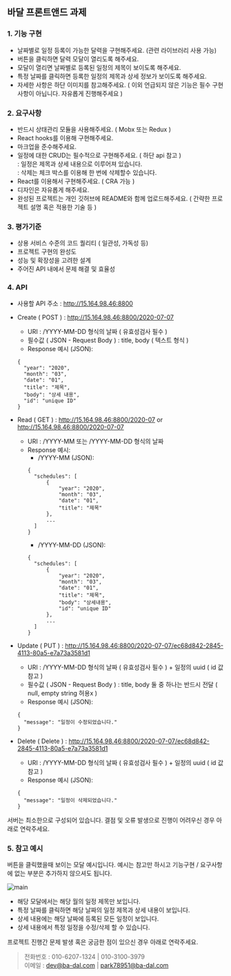## 바달 프론트앤드 과제

### 1. 기능 구현

- 날짜별로 일정 등록이 가능한 달력을 구현해주세요. (관련 라이브러리 사용 가능)
- 버튼을 클릭하면 달력 모달이 열리도록 해주세요.
- 모달이 열리면 날짜별로 등록된 일정의 제목이 보이도록 해주세요.
- 특정 날짜를 클릭하면 등록한 일정의 제목과 상세 정보가 보이도록 해주세요.
- 자세한 사항은 하단 이미지를 참고해주세요.
  ( 이외 언급되지 않은 기능은 필수 구현사항이 아닙니다. 자유롭게 진행해주세요 )

### 2. 요구사항

- 반드시 상태관리 모듈을 사용해주세요. ( Mobx 또는 Redux )
- React hooks를 이용해 구현해주세요.
- 마크업을 준수해주세요.
- 일정에 대한 CRUD는 필수적으로 구현해주세요. ( 하단 api 참고 )<br/>
  : 일정은 제목과 상세 내용으로 이루어져 있습니다.<br/>
  : 삭제는 체크 박스를 이용해 한 번에 삭제할수 있습니다.<br/>
- React를 이용해서 구현해주세요. ( CRA 가능 )
- 디자인은 자유롭게 해주세요.
- 완성된 프로젝트는 개인 깃허브에 README와 함께 업로드해주세요.
  ( 간략한 프로젝트 설명 혹은 적용한 기술 등 )

### 3. 평가기준

- 상용 서비스 수준의 코드 퀄리티 ( 일관성, 가독성 등)
- 프로젝트 구현의 완성도
- 성능 및 확장성을 고려한 설계
- 주어진 API 내에서 문제 해결 및 효율성

### 4. API

- 사용할 API 주소 : http://15.164.98.46:8800
- Create ( POST ) : http://15.164.98.46:8800/2020-07-07

  - URI : /YYYY-MM-DD 형식의 날짜 ( 유효성검사 필수 )
  - 필수값 ( JSON - Request Body ) : title, body ( 텍스트 형식 )
  - Response 예시 (JSON):

  ```
  {
    "year": "2020",
    "month": "03",
    "date": "01",
    "title": "제목",
    "body": "상세 내용",
    "id": "unique ID"
  }
  ```

- Read ( GET ) : http://15.164.98.46:8800/2020-07 or http://15.164.98.46:8800/2020-07-07
  - URI : /YYYY-MM 또는 /YYYY-MM-DD 형식의 날짜
  - Response 예시:
    - /YYYY-MM (JSON):
    ```
    {
      "schedules": [
          {
              "year": "2020",
              "month": "03",
              "date": "01",
              "title": "제목"
          },
          ...
      ]
    }
    ```
    - /YYYY-MM-DD (JSON):
    ```
    {
      "schedules": [
          {
              "year": "2020",
              "month": "03",
              "date": "01",
              "title": "제목",
              "body": "상세내용",
              "id": "unique ID"
          },
          ...
      ]
    }
    ```
- Update ( PUT ) : http://15.164.98.46:8800/2020-07-07/ec68d842-2845-4113-80a5-e7a73a3581d1
  - URI : /YYYY-MM-DD 형식의 날짜 ( 유효성검사 필수 ) + 일정의 uuid ( id 값 참고 )
  - 필수값 ( JSON - Request Body ) : title, body 둘 중 하나는 반드시 전달 ( null, empty string 허용x )
  - Response 예시 (JSON):
  ```
  {
    "message": "일정이 수정되었습니다."
  }
  ```
- Delete ( Delete ) : http://15.164.98.46:8800/2020-07-07/ec68d842-2845-4113-80a5-e7a73a3581d1
  - URI : /YYYY-MM-DD 형식의 날짜 ( 유효성검사 필수 ) + 일정의 uuid ( id 값 참고 )
  - Response 예시 (JSON):
  ```
  {
    "message": "일정이 삭제되었습니다."
  }
  ```

서버는 최소한으로 구성되어 있습니다.
결점 및 오류 발생으로 진행이 어려우신 경우 아래로 연락주세요.

### 5. 참고 예시

버튼을 클릭했을때 보이는 모달 예시입니다. 예시는 참고만 하시고 기능구현 / 요구사항에 없는 부분은 추가하지 않으셔도 됩니다.

![main](https://user-images.githubusercontent.com/26263255/87135251-c27c4200-c2d4-11ea-917e-650ef5480ec7.png)

- 해당 모달에서는 해당 월의 일정 제목만 보입니다.
- 특정 날짜를 클릭하면 해당 날짜의 일정 제목과 상세 내용이 보입니다.
- 상세 내용에는 해당 날짜에 등록된 모든 일정이 보입니다.
- 상세 내용에서 특정 일정을 수정/삭제 할 수 있습니다.

프로젝트 진행간 문제 발생 혹은 궁금한 점이 있으신 경우 아래로 연락주세요.

> 전화번호 : 010-6207-1324 | 010-3100-3979<br/>
> 이메일 : dev@ba-dal.com | park78951@ba-dal.com
